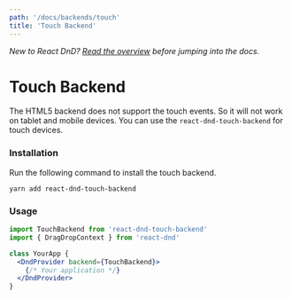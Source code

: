 ```yaml
---
path: '/docs/backends/touch'
title: 'Touch Backend'
---
```


_New to React DnD? [Read the overview](/docs/overview) before jumping into the docs._

# Touch Backend

The HTML5 backend does not support the touch events. So it will not work on tablet and mobile devices. You can use the `react-dnd-touch-backend` for touch devices.

### Installation

Run the following command to install the touch backend.

```
yarn add react-dnd-touch-backend
```

### Usage

```jsx
import TouchBackend from 'react-dnd-touch-backend'
import { DragDropContext } from 'react-dnd'

class YourApp {
  <DndProvider backend={TouchBackend}>
    {/* Your application */}
  </DndProvider>
}
```
